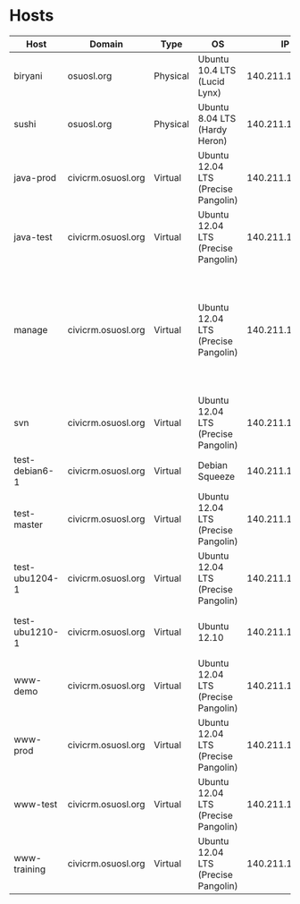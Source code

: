 Hosts
=====

<table>
  <thead>
    <tr>
      <th>Host</th>
      <th>Domain</th>
      <th>Type</h>
      <th>OS</th>
      <th>IP</th>
      <th>Comments</th>
    </tr>
  </thead>
  <tbody>
      <tr>
      <td>biryani</td>
      <td>osuosl.org</td>
      <td>Physical</td>
      <td>Ubuntu 10.4 LTS (Lucid Lynx)</td>
      <td>140.211.166.57</td>
      <td>Smorgasbord</td>
    </tr>
    <tr>
      <td>sushi</td>
      <td>osuosl.org</td>
      <td>Physical</td>
      <td>Ubuntu 8.04 LTS (Hardy Heron)</td>
      <td>140.211.166.55</td>
      <td>Smorgasbord</td>
    </tr>
    <tr>
      <td>java-prod</td>
      <td>civicrm.osuosl.org</td>
      <td>Virtual</td>
      <td>Ubuntu 12.04 LTS (Precise Pangolin)</td>
      <td>140.211.167.141</td>
      <td>(TODO) Confluence, JIRA, MySQL, Apache</td>
    </tr>
    <tr>
      <td>java-test</td>
      <td>civicrm.osuosl.org</td>
      <td>Virtual</td>
      <td>Ubuntu 12.04 LTS (Precise Pangolin)</td>
      <td>140.211.167.143</td>
      <td>(TODO) Confluence, JIRA, MySQL, Apache</td>
    </tr>
    <tr>
      <td>manage</td>
      <td>civicrm.osuosl.org</td>
      <td>Virtual</td>
      <td>Ubuntu 12.04 LTS (Precise Pangolin)</td>
      <td>140.211.167.144</td>
      <td>Puppet Master, slapd, phpldapadmin -- all firewalled to prevent remote access. For LDAP management instructions, login via SSH and run "sudo cat /root/ldap-notes.txt"</td>
    </tr>
    <tr>
      <td>svn</td>
      <td>civicrm.osuosl.org</td>
      <td>Virtual</td>
      <td>Ubuntu 12.04 LTS (Precise Pangolin)</td>
      <td>140.211.167.145</td>
      <td>(TODO) Apache, SVN</td>
    </tr>
    <tr>
      <td>test-debian6-1</td>
      <td>civicrm.osuosl.org</td>
      <td>Virtual</td>
      <td>Debian Squeeze</td>
      <td>140.211.167.146</td>
      <td>Jenkins (Slave), Apache, MySQL, Drupal, Drush</td>
    </tr>
    <tr>
      <td>test-master</td>
      <td>civicrm.osuosl.org</td>
      <td>Virtual</td>
      <td>Ubuntu 12.04 LTS (Precise Pangolin)</td>
      <td>140.211.167.147</td>
      <td>Jenkins (Master), Apache (for HTTPS), Tomcat (for AJP)</td>
    </tr>
    <tr>
      <td>test-ubu1204-1</td>
      <td>civicrm.osuosl.org</td>
      <td>Virtual</td>
      <td>Ubuntu 12.04 LTS (Precise Pangolin)</td>
      <td>140.211.167.149</td>
      <td>Jenkins (Slave), Apache, MySQL, Drupal/Drush, CiviCRM</td>
    </tr>
    <tr>
      <td>test-ubu1210-1</td>
      <td>civicrm.osuosl.org</td>
      <td>Virtual</td>
      <td>Ubuntu 12.10</td>
      <td>140.211.167.150</td>
      <td>Jenkins (Slave), Apache, MySQL, Drupal/Drush, CiviCRM</td>
    </tr>
    <tr>
      <td>www-demo</td>
      <td>civicrm.osuosl.org</td>
      <td>Virtual</td>
      <td>Ubuntu 12.04 LTS (Precise Pangolin)</td>
      <td>140.211.167.151</td>
      <td>(TODO) Apache, MySQL, Drupal, Joomla, WordPress, CiviCRM</td>
    </tr>
    <tr>
      <td>www-prod</td>
      <td>civicrm.osuosl.org</td>
      <td>Virtual</td>
      <td>Ubuntu 12.04 LTS (Precise Pangolin)</td>
      <td>140.211.167.152</td>
      <td>(TODO) Apache, MySQL, Drupal/Drush, SMF, alert.civicrm.org</td>
    </tr>
    <tr>
      <td>www-test</td>
      <td>civicrm.osuosl.org</td>
      <td>Virtual</td>
      <td>Ubuntu 12.04 LTS (Precise Pangolin)</td>
      <td>140.211.167.160</td>
      <td>(TODO) Apache, MySQL, Drupal/Drush</td>
    </tr>
    <tr>
      <td>www-training</td>
      <td>civicrm.osuosl.org</td>
      <td>Virtual</td>
      <td>Ubuntu 12.04 LTS (Precise Pangolin)</td>
      <td>140.211.167.153</td>
      <td>(TODO) Apache, Mysql, Drupal/Drush, alert.dev.civicrm.org</td>
    </tr>
  </tbody>
</table>

